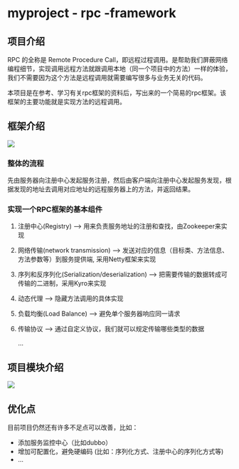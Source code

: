 # myproject - rpc -framework

## 项目介绍

RPC 的全称是 Remote Procedure Call，即远程过程调用。是帮助我们屏蔽网络编程细节，实现调用远程方法就跟调用本地（同一个项目中的方法）一样的体验，我们不需要因为这个方法是远程调用就需要编写很多与业务无关的代码。

本项目是在参考、学习有关rpc框架的资料后，写出来的一个简易的rpc框架。该框架的主要功能就是实现方法的远程调用。





## 框架介绍

![](D:\面试阶段\面试准备文档\myproject-capture\框架结构图.png)



### 整体的流程

​      先由服务器向注册中心发起服务注册，然后由客户端向注册中心发起服务发现，根据发现的地址去调用对应地址的远程服务器上的方法，并返回结果。



### 实现一个RPC框架的基本组件

1. 注册中心(Registry) --> 用来负责服务地址的注册和查找，由Zookeeper来实现

2. 网络传输(network transmission) --> 发送对应的信息（目标类、方法信息、方法参数等）到服务提供端, 采用Netty框架来实现

3. 序列和反序列化(Serialization/deserialization) --> 把需要传输的数据转成可传输的二进制，采用Kyro来实现

4. 动态代理 --> 隐藏方法调用的具体实现

5. 负载均衡(Load Balance) --> 避免单个服务器响应同一请求

6. 传输协议 --> 通过自定义协议，我们就可以规定传输哪些类型的数据

   ...



## 项目模块介绍

![](D:\面试阶段\面试准备文档\myproject-capture\模块介绍.png)



## 优化点

目前项目仍然还有许多不足点可以改善，比如：

- 添加服务监控中心（比如dubbo）
- 增加可配置化，避免硬编码 (比如：序列化方式、注册中心的序列化方式等)
- ...